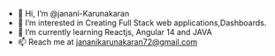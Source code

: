 - 👋 Hi, I’m @janani-Karunakaran
- 👀 I’m interested in Creating Full Stack web applications,Dashboards.
- 🌱 I’m currently learning Reactjs, Angular 14 and JAVA
- 📫 Reach me at jananikarunakaran72@gmail.com

<!---
janani-Karunakaran/janani-Karunakaran is a ✨ special ✨ repository because its `README.md` (this file) appears on your GitHub profile.
You can click the Preview link to take a look at your changes.
--->
